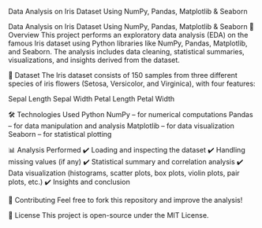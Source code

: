 Data Analysis on Iris Dataset Using NumPy, Pandas, Matplotlib &amp; Seaborn

Data Analysis on Iris Dataset Using NumPy, Pandas, Matplotlib & Seaborn
📌 Overview
This project performs an exploratory data analysis (EDA) on the famous Iris dataset using Python libraries like NumPy, Pandas, Matplotlib, and Seaborn. The analysis includes data cleaning, statistical summaries, visualizations, and insights derived from the dataset.

📂 Dataset
The Iris dataset consists of 150 samples from three different species of iris flowers (Setosa, Versicolor, and Virginica), with four features:

Sepal Length
Sepal Width
Petal Length
Petal Width

🛠️ Technologies Used
Python
NumPy – for numerical computations
Pandas – for data manipulation and analysis
Matplotlib – for data visualization
Seaborn – for statistical plotting

📊 Analysis Performed
✔️ Loading and inspecting the dataset
✔️ Handling missing values (if any)
✔️ Statistical summary and correlation analysis
✔️ Data visualization (histograms, scatter plots, box plots, violin plots, pair plots, etc.)
✔️ Insights and conclusion

📢 Contributing
Feel free to fork this repository and improve the analysis!

📜 License
This project is open-source under the MIT License.

